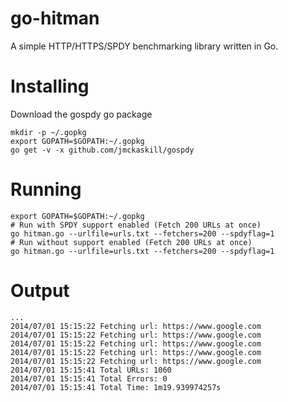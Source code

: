 go-hitman
=========

A simple HTTP/HTTPS/SPDY benchmarking library written in Go.

Installing
=========
Download the gospdy go package

    mkdir -p ~/.gopkg
    export GOPATH=$GOPATH:~/.gopkg
    go get -v -x github.com/jmckaskill/gospdy

Running
=========

    export GOPATH=$GOPATH:~/.gopkg
    # Run with SPDY support enabled (Fetch 200 URLs at once)
    go hitman.go --urlfile=urls.txt --fetchers=200 --spdyflag=1
    # Run without support enabled (Fetch 200 URLs at once)
    go hitman.go --urlfile=urls.txt --fetchers=200 --spdyflag=1

Output
=========

    ...
    2014/07/01 15:15:22 Fetching url: https://www.google.com
    2014/07/01 15:15:22 Fetching url: https://www.google.com
    2014/07/01 15:15:22 Fetching url: https://www.google.com
    2014/07/01 15:15:22 Fetching url: https://www.google.com
    2014/07/01 15:15:22 Fetching url: https://www.google.com
    2014/07/01 15:15:41 Total URLs: 1060
    2014/07/01 15:15:41 Total Errors: 0
    2014/07/01 15:15:41 Total Time: 1m19.939974257s

